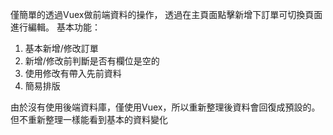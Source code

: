 僅簡單的透過Vuex做前端資料的操作，
透過在主頁面點擊新增下訂單可切換頁面進行編輯。
基本功能：
  1. 基本新增/修改訂單
  2. 新增/修改前判斷是否有欄位是空的
  3. 使用修改有帶入先前資料
  4. 簡易排版
  
由於沒有使用後端資料庫，僅使用Vuex，所以重新整理後資料會回復成預設的。
但不重新整理一樣能看到基本的資料變化
